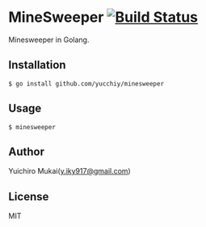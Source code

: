 MineSweeper [![Build Status](https://drone.io/github.com/yucchiy/minesweeper/status.png)](https://drone.io/github.com/yucchiy/minesweeper/latest)
==

Minesweeper in Golang.

Installation
--

```
$ go install github.com/yucchiy/minesweeper
```


Usage
--

```
$ minesweeper
```


Author
--

Yuichiro Mukai(y.iky917@gmail.com)


License
--

MIT
